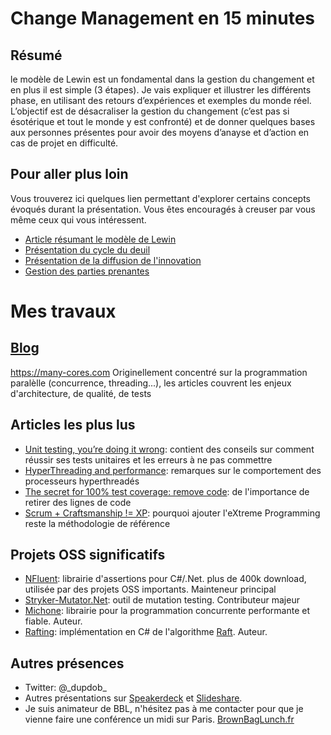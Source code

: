 # Change Management en 15 minutes

## Résumé
le modèle de Lewin est un fondamental dans la gestion du changement et en plus il est simple (3 étapes).
Je vais expliquer et illustrer les différents phase, en utilisant des retours d’expériences et exemples du monde réel.
L’objectif est de désacraliser la gestion du changement (c’est pas si ésotérique et tout le monde y est confronté)
et de donner quelques bases aux personnes présentes pour avoir des moyens d’anayse et d’action en cas de projet en
difficulté.

## Pour aller plus loin
Vous trouverez ici quelques lien permettant d'explorer certains concepts évoqués durant la présentation.
Vous êtes encouragés à creuser par vous même ceux qui vous intéressent.
* [Article résumant le modèle de Lewin](https://www.manager-go.com/gestion-de-projet/le-changement-par-lewin.htm)
* [Présentation du cycle du deuil](http://blog-fr.coaching-go.com/2012/03/cycle-de-deuil-et-gestion-du-changement-prise-en-compte-des-emotions/)
* [Présentation de la diffusion de l'innovation](https://academy.lotincorp.biz/la-diffusion-de-linnovation-strategies-pour-ladoption-de-produits/)
* [Gestion des parties prenantes](https://www.mybeeye.com/outils-gestion/parties-prenantes)

# Mes travaux
## [Blog](https://many-cores.com/)
https://many-cores.com
Originellement concentré sur la programmation paralèlle (concurrence, threading...), les articles couvrent les enjeux
d'architecture, de qualité, de tests

## Articles les plus lus
* [Unit testing, you’re doing it wrong](https://medium.com/@Cyrdup/unit-testing-youre-doing-it-wrong-407a07692989): contient
des conseils sur comment réussir ses tests unitaires et les erreurs à ne pas commettre
* [HyperThreading and performance](https://many-cores.com/2013/03/25/hyperthreading-and-performance/): remarques sur le comportement
des processeurs hyperthreadés
* [The secret for 100% test coverage: remove code](https://many-cores.com/2014/02/21/the-secret-for-100-test-coverage-remove-code/):
de l'importance de retirer des lignes de code
* [Scrum + Craftsmanship != XP](https://many-cores.com/2014/08/12/scrum-craftsmanship-xp/): pourquoi ajouter l'eXtreme Programming
reste la méthodologie de référence

## Projets OSS significatifs
* [NFluent](http://n-fluent.net/): librairie d'assertions pour C#/.Net. plus de 400k download, utilisée par des projets OSS
importants. Mainteneur principal
* [Stryker-Mutator.Net](https://stryker-mutator.io/): outil de mutation testing. Contributeur majeur
* [Michone](https://github.com/dupdob/Michonne/blob/master/ReadMe.md): librairie pour la programmation concurrente
performante et fiable. Auteur.
* [Rafting](https://github.com/dupdob/RAFTiNG): implémentation en C# de l'algorithme [Raft](https://raft.github.io/). Auteur.

## Autres présences
* Twitter: @\_dupdob\_
* Autres présentations sur [Speakerdeck](https://speakerdeck.com/dupdob) et [Slideshare](https://fr.slideshare.net/CyrilleDUPUYDAUBY).
* Je suis animateur de BBL, n'hésitez pas à me contacter pour que je vienne faire une conférence un midi sur Paris. 
[BrownBagLunch.fr](http://www.brownbaglunch.fr/baggers.html)
